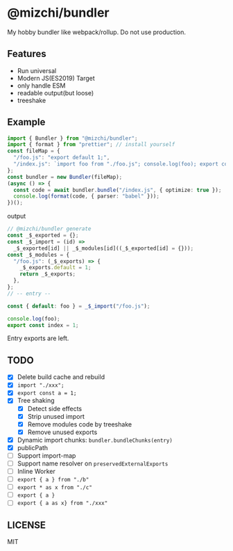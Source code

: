 # @mizchi/bundler

My hobby bundler like webpack/rollup. Do not use production.

## Features

- Run universal
- Modern JS(ES2019) Target
- only handle ESM
- readable output(but loose)
- treeshake

## Example

```ts
import { Bundler } from "@mizchi/bundler";
import { format } from "prettier"; // install yourself
const fileMap = {
  "/foo.js": "export default 1;",
  "/index.js": `import foo from "./foo.js"; console.log(foo); export const index = 1;`,
};
const bundler = new Bundler(fileMap);
(async () => {
  const code = await bundler.bundle("/index.js", { optimize: true });
  console.log(format(code, { parser: "babel" }));
})();
```

output

```ts
// @mizchi/bundler generate
const _$_exported = {};
const _$_import = (id) =>
  _$_exported[id] || _$_modules[id]((_$_exported[id] = {}));
const _$_modules = {
  "/foo.js": (_$_exports) => {
    _$_exports.default = 1;
    return _$_exports;
  },
};
// -- entry --

const { default: foo } = _$_import("/foo.js");

console.log(foo);
export const index = 1;
```

Entry exports are left.

## TODO

- [x] Delete build cache and rebuild
- [x] `import "./xxx";`
- [x] `export const a = 1;`
- [x] Tree shaking
  - [x] Detect side effects
  - [x] Strip unused import
  - [x] Remove modules code by treeshake
  - [x] Remove unused exports
- [x] Dynamic import chunks: `bundler.bundleChunks(entry)`
- [x] publicPath
- [ ] Support import-map
- [ ] Support name resolver on `preservedExternalExports`
- [ ] Inline Worker
- [ ] `export { a } from "./b"`
- [ ] `export * as x from "./c"`
- [ ] `export { a }`
- [ ] `export { a as x} from "./xxx"`

## LICENSE

MIT
